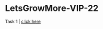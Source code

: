 # LetsGrowMore-VIP-22
Task 1 | [click here](https://raeshmisuresh.github.io/LetsGrowMore-VIP-22/index.html)

